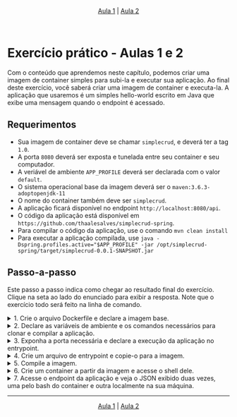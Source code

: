 <p align="center"><a href="../aula01">Aula 1</a> | <a href="../aula02">Aula 2</a></p>
<br/>

# Exercício prático - Aulas 1 e 2

Com o conteúdo que aprendemos neste capítulo, podemos criar uma imagem de container simples para subi-la e executar sua aplicação. Ao final deste exercício, você saberá criar uma imagem de container e executa-la. A aplicação que usaremos é um simples hello-world escrito em Java que exibe uma mensagem quando o endpoint é acessado.

## Requerimentos
- Sua imagem de container deve se chamar `simplecrud`, e deverá ter a tag `1.0`.
- A porta `8080` deverá ser exposta e tunelada entre seu container e seu computador.
- A veriável de ambiente `APP_PROFILE` deverá ser declarada com o valor `default`.
- O sistema operacional base da imagem deverá ser o `maven:3.6.3-adoptopenjdk-11`
- O nome do container também deve ser `simplecrud`.
- A aplicação ficará disponível no endpoint `http://localhost:8080/api`.
- O código da aplicação está disponível em `https://github.com/thaalesalves/simplecrud-spring`.
- Para compilar o código da aplicação, use o comando `mvn clean install`
- Para executar a aplicação compilada, use `java -Dspring.profiles.active="$APP_PROFILE" -jar /opt/simplecrud-spring/target/simplecrud-0.0.1-SNAPSHOT.jar`

## Passo-a-passo
Este passo a passo indica como chegar ao resultado final do exercício. Clique na seta ao lado do enunciado para exibir a resposta. Note que o exercício todo será feito na linha de comando.

<details> 
  <summary>1. Crie o arquivo Dockerfile e declare a imagem base.</summary>
   
```bash
mkdir -p /pasta/de/trabalho/exercicio1/scripts
cd /pasta/de/trabalho/exercicio1
touch Dockerfile
```

Abra o Dockerfile com seu editor de texto favorito. O conteúdo do seu Dockerfile deverá ser o seguinte.

```Dockerfile
FROM docker.io/maven:3.6.3-adoptopenjdk-11
```

</details>

<details> 
  <summary>2. Declare as variáveis de ambiente e os comandos necessários para clonar e compilar a aplicação.</summary>
  
```Dockerfile
ENV APP_PROFILE="default"

COPY [ "scripts/entrypoint.sh", "/entrypoint.sh" ]

RUN apt update -y
RUN apt install -y git
RUN git clone https://github.com/thaalesalves/simplecrud-spring /opt/simplecrud

WORKDIR /opt/simplecrud

RUN mvn clean install
```

</details>

<details> 
  <summary>3. Exponha a porta necessária e declare a execução da aplicação no entrypoint.</summary>

```Dockerfile
EXPOSE 8080
ENTRYPOINT [ "sh", "/entrypoint.sh" ]
```

</details>

<details> 
  <summary>4. Crie um arquivo de entrypoint e copie-o para a imagem.</summary>
  
```bash
touch scripts/entrypoint.sh
```

Abra seu `entrypoint.sh` com seu editor de texto favorito.

```bash
#!/bin/bash

java -Dspring.profiles.active="$APP_PROFILE" -jar /opt/simplecrud/target/simplecrud-0.0.1-SNAPSHOT.jar 
```

</details>

<details> 
  <summary>5. Compile a imagem.</summary>
   
```bash
docker build -t simplecrud:1.0 .
```

</details>

<details> 
  <summary>6. Crie um container a partir da imagem e acesse o shell dele.</summary>
   
```bash
# Criando um container
docker run -d --name simplecrud -p 8080:8080 simplecrud:1.0

# Para acessar o bash do container
docker exec -it simplecrud bash
```

</details>

<details> 
  <summary>7. Acesse o endpoint da aplicação e veja o JSON exibido duas vezes, uma pelo bash do container e outra localmente na sua máquina.</summary>

```bash
# Execute o curl duas vezes:
curl localhost:8080/api
```

</details>

---
<p align="center"><a href="../aula01">Aula 1</a> | <a href="../aula02">Aula 2</a></p>
